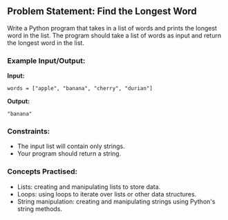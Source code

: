 ## **Problem Statement: Find the Longest Word**

Write a Python program that takes in a list of words and prints the longest word in the list. The program should take a list of words as input and return the longest word in the list.

### **Example Input/Output:**

**Input:**

```
words = ["apple", "banana", "cherry", "durian"]
```


**Output:**
```
"banana"
```


### **Constraints:**
- The input list will contain only strings.
- Your program should return a string.

### **Concepts Practised:**
- Lists: creating and manipulating lists to store data.
- Loops: using loops to iterate over lists or other data structures.
- String manipulation: creating and manipulating strings using Python's string methods.
